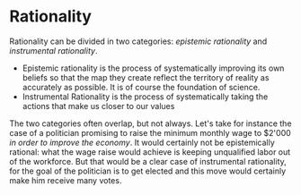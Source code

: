 # Rationality
Rationality can be divided in two categories: *epistemic rationality* and *instrumental rationality*. 

- Epistemic rationality is the process of systematically improving its own beliefs so that the map they create reflect the territory of reality as accurately as possible. It is of course the foundation of science.
- Instrumental Rationality is the process of systematically taking the actions that make us closer to our values

The two categories often overlap, but not always. Let's take for instance the case of a politician promising to raise the minimum monthly wage to $2'000 *in order to improve the economy*. It would certainly not be epistemically rational: what the wage raise would achieve is keeping unqualified labor out of the workforce. But that would be a clear case of instrumental rationality, for the goal of the politician is to get elected and this move would certainly make him receive many votes.
